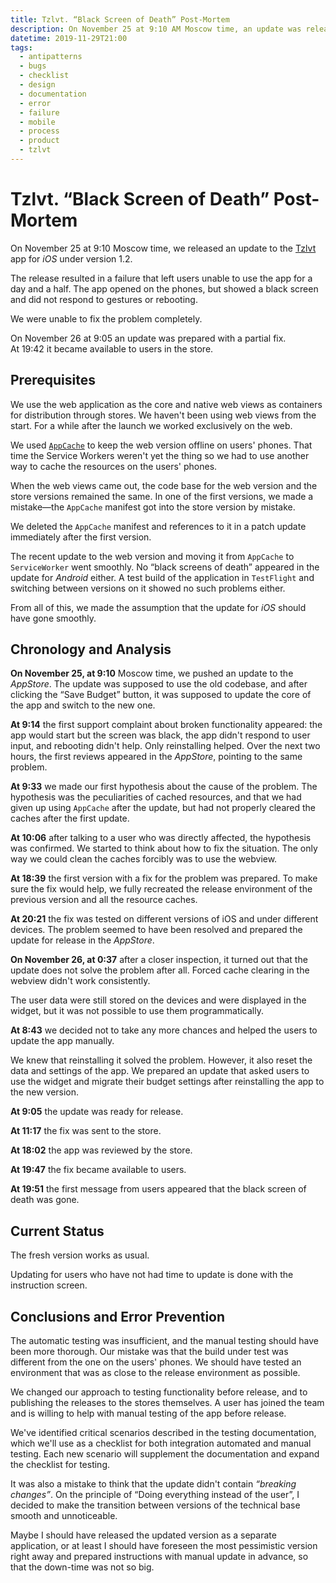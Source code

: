 ```yaml
---
title: Tzlvt. “Black Screen of Death” Post-Mortem
description: On November 25 at 9:10 AM Moscow time, an update was released to the Tzlvt app for iOS under version 1.2. The release caused a bug that left users unable to use the app for 24 hours. The app opened on the phones, but showed a black screen and didn't respond to gestures or rebooting. On November 26 at 9:05 an update was prepared with a partial fix for the problem. At 19:47 it became available to users.
datetime: 2019-11-29T21:00
tags:
  - antipatterns
  - bugs
  - checklist
  - design
  - documentation
  - error
  - failure
  - mobile
  - process
  - product
  - tzlvt
---
```


# Tzlvt. “Black Screen of Death” Post-Mortem

On November 25 at 9:10 Moscow time, we released an update to the [Tzlvt](https://apps.apple.com/ru/app/tzlvt/id1093713971) app for _iOS_ under version 1.2.

The release resulted in a failure that left users unable to use the app for a day and a half. The app opened on the phones, but showed a black screen and did not respond to gestures or rebooting.

We were unable to fix the problem completely.

On November 26 at 9:05 an update was prepared with a partial fix.<br />At 19:42 it became available to users in the store.

## Prerequisites

We use the web application as the core and native web views as containers for distribution through stores. We haven't been using web views from the start. For a while after the launch we worked exclusively on the web.

We used [`AppCache`](https://developer.mozilla.org/en-US/docs/Web/API/Window/applicationCache) to keep the web version offline on users' phones. That time the Service Workers weren't yet the thing so we had to use another way to cache the resources on the users' phones.

When the web views came out, the code base for the web version and the store versions remained the same. In one of the first versions, we made a mistake—the `AppCache` manifest got into the store version by mistake.

We deleted the `AppCache` manifest and references to it in a patch update immediately after the first version.

The recent update to the web version and moving it from `AppCache` to `ServiceWorker` went smoothly. No “black screens of death” appeared in the update for _Android_ either. A test build of the application in `TestFlight` and switching between versions on it showed no such problems either.

From all of this, we made the assumption that the update for _iOS_ should have gone smoothly.

## Chronology and Analysis

**On November 25, at 9:10** Moscow time, we pushed an update to the _AppStore_. The update was supposed to use the old codebase, and after clicking the “Save Budget” button, it was supposed to update the core of the app and switch to the new one.

**At 9:14** the first support complaint about broken functionality appeared: the app would start but the screen was black, the app didn't respond to user input, and rebooting didn't help. Only reinstalling helped. Over the next two hours, the first reviews appeared in the _AppStore_, pointing to the same problem.

**At 9:33** we made our first hypothesis about the cause of the problem. The hypothesis was the peculiarities of cached resources, and that we had given up using `AppCache` after the update, but had not properly cleared the caches after the first update.

**At 10:06** after talking to a user who was directly affected, the hypothesis was confirmed. We started to think about how to fix the situation. The only way we could clean the caches forcibly was to use the webview.

**At 18:39** the first version with a fix for the problem was prepared. To make sure the fix would help, we fully recreated the release environment of the previous version and all the resource caches.

**At 20:21** the fix was tested on different versions of iOS and under different devices. The problem seemed to have been resolved and prepared the update for release in the _AppStore_.

**On November 26, at 0:37** after a closer inspection, it turned out that the update does not solve the problem after all. Forced cache clearing in the webview didn't work consistently.

The user data were still stored on the devices and were displayed in the widget, but it was not possible to use them programmatically.

**At 8:43** we decided not to take any more chances and helped the users to update the app manually.

We knew that reinstalling it solved the problem. However, it also reset the data and settings of the app. We prepared an update that asked users to use the widget and migrate their budget settings after reinstalling the app to the new version.

**At 9:05** the update was ready for release.

**At 11:17** the fix was sent to the store.

**At 18:02** the app was reviewed by the store.

**At 19:47** the fix became available to users.

**At 19:51** the first message from users appeared that the black screen of death was gone.

## Current Status

The fresh version works as usual.

Updating for users who have not had time to update is done with the instruction screen.

## Conclusions and Error Prevention

The automatic testing was insufficient, and the manual testing should have been more thorough. Our mistake was that the build under test was different from the one on the users' phones. We should have tested an environment that was as close to the release environment as possible.

We changed our approach to testing functionality before release, and to publishing the releases to the stores themselves. A user has joined the team and is willing to help with manual testing of the app before release.

We've identified critical scenarios described in the testing documentation, which we'll use as a checklist for both integration automated and manual testing. Each new scenario will supplement the documentation and expand the checklist for testing.

It was also a mistake to think that the update didn't contain _“breaking changes”_. On the principle of “Doing everything instead of the user”, I decided to make the transition between versions of the technical base smooth and unnoticeable.

Maybe I should have released the updated version as a separate application, or at least I should have foreseen the most pessimistic version right away and prepared instructions with manual update in advance, so that the down-time was not so big.
